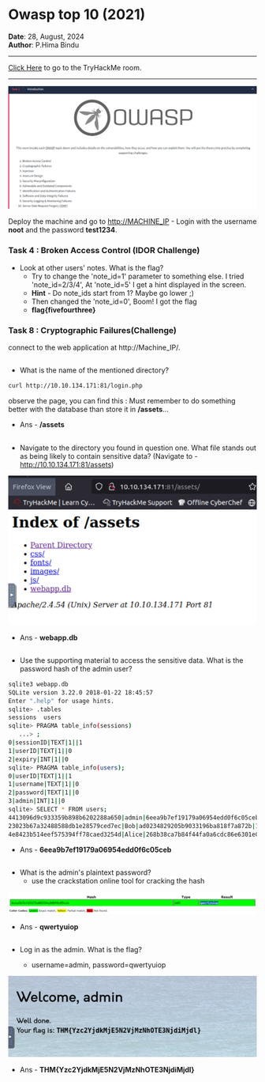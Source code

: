 # Owasp top 10 (2021)

**Date**: 28, August, 2024  
**Author**: P.Hima Bindu  

---

[Click Here](https://tryhackme.com/r/room/owasptop102021) to go to the TryHackMe room.

---

![Description](./Images/img1.png)

Deploy the machine and go to [http://MACHINE_IP](http://MACHINE_IP) - Login with the username **noot** and the password **test1234**.


### **Task 4 :** Broken Access Control (IDOR Challenge)

- Look at other users' notes. What is the flag?
  - Try to change the 'note_id=1' parameter to something else. I tried 'note_id=2/3/4', At 'note_id=5' I get a hint displayed in the screen.
  - **Hint** - Do note_ids start from 1? Maybe go lower ;)
  - Then changed the 'note_id=0', Boom! I got the flag
  - **flag{fivefourthree}**


### **Task 8 :** Cryptographic Failures(Challenge)

connect to the web application at http://Machine_IP/.

##
- What is the name of the mentioned directory?

```bash
curl http://10.10.134.171:81/login.php
```

observe the page, you can find this :  Must remember to do something better with the database than store it in **/assets**...

- Ans - **/assets**
##

##
- Navigate to the directory you found in question one. What file stands out as being likely to contain sensitive data? (Navigate to - http://10.10.134.171:81/assets)

![Description](./Images/img2.png)

- Ans - **webapp.db**
##

##
- Use the supporting material to access the sensitive data. What is the password hash of the admin user?

```bash 
sqlite3 webapp.db
SQLite version 3.22.0 2018-01-22 18:45:57
Enter ".help" for usage hints.
sqlite> .tables
sessions  users   
sqlite> PRAGMA table_info(sessions)
   ...> ;
0|sessionID|TEXT|1||1
1|userID|TEXT|1||0
2|expiry|INT|1||0
sqlite> PRAGMA table_info(users);
0|userID|TEXT|1||1
1|username|TEXT|1||0
2|password|TEXT|1||0
3|admin|INT|1||0
sqlite> SELECT * FROM users;
4413096d9c933359b898b6202288a650|admin|6eea9b7ef19179a06954edd0f6c05ceb|1
23023b67a32488588db1e28579ced7ec|Bob|ad0234829205b9033196ba818f7a872b|1
4e8423b514eef575394ff78caed3254d|Alice|268b38ca7b84f44fa0a6cdc86e6301e0|0

```
- Ans - **6eea9b7ef19179a06954edd0f6c05ceb**
##

##
- What is the admin's plaintext password?
  - use the crackstation online tool for cracking the hash

![Description](./Images/img3.png)  

  - Ans - **qwertyuiop**
##

##
- Log in as the admin. What is the flag?

  - username=admin, password=qwertyuiop

![Description](./Images/img4.png) 

- Ans - **THM{Yzc2YjdkMjE5N2VjMzNhOTE3NjdiMjdl}**

##
